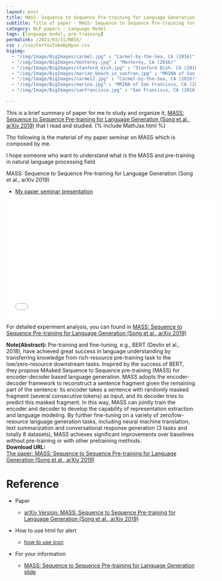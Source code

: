 ```yaml
---
layout: post
title: MASS- Sequence to Sequence Pre-training for Language Generation
subtitle: Title of paper - MASS- Sequence to Sequence Pre-training for Language Generation
category: NLP papers - Language Model
tags: [language model, pre-training]
permalink: /2021/03/31/MASS/
css : /css/ForYouTubeByHyun.css
bigimg: 
  - "/img/Image/BigImages/carmel.jpg" : "Carmel-by-the-Sea, CA (2016)"
  - "/img/Image/BigImages/monterey.jpg" : "Monterey, CA (2016)"
  - "/img/Image/BigImages/stanford_dish.jpg" : "Stanford Dish, CA (2016)"
  - "/img/Image/BigImages/marian_beach_in_sanfran.jpg" : "MRINA of San Francisco, CA (2016)"
  - "/img/Image/BigImages/carmel2.jpg" : "Carmel-by-the-Sea, CA (2016)"
  - "/img/Image/BigImages/marina.jpg" : "MRINA of San Francisco, CA (2016)"
  - "/img/Image/BigImages/sanfrancisco.jpg" : "San Francisco, CA (2016)"
  
---
```


This is a brief summary of paper for me to study and organize it, [MASS: Sequence to Sequence Pre-training for Language Generation (Song et al., arXiv 2019)](https://arxiv.org/abs/1905.02450) that I read and studied. 
{% include MathJax.html %}

Tho following is the material of my paper seminar on MASS which is composed by me.

I hope someone who want to understand what is the MASS and pre-training in natural language processing field

<div id="tutorial-section">

  <div id="tutorial-title">MASS: Sequence to Sequence Pre-training for Language Generation (Song et al., arXiv 2019)</div>

  <ul class="nav nav-pills">
    <li class="active"><a data-toggle="tab" href="#detailed_version">My paper seminar presentation</a></li>
  </ul>

  <div class="tab-content">
    <div id="detailed_version" class="tab-pane fade in active">
      <iframe width="560" height="315" src="//www.slideshare.net/slideshow/embed_code/key/crIXLYOaGjmQjj"  frameborder="0" allowfullscreen></iframe> 
    </div>
  </div>
</div>
 

For detailed experiment analysis, you can found in [MASS: Sequence to Sequence Pre-training for Language Generation (Song et al., arXiv 2019)](https://arxiv.org/abs/1905.02450)
 
  
<div class="alert alert-info" role="alert"><i class="fa fa-info-circle"></i> <b>Note(Abstract): </b>
Pre-training and fine-tuning, e.g., BERT (Devlin et al., 2018), have achieved great success in language understanding by transferring knowledge from rich-resource pre-training task to the low/zero-resource downstream tasks. Inspired by the success of BERT, they propose MAsked Sequence to Sequence pre-training (MASS) for encoder-decoder based language generation. MASS adopts the encoder-decoder framework to reconstruct a sentence fragment given the remaining part of the sentence: its encoder takes a sentence with randomly masked fragment (several consecutive tokens) as input, and its decoder tries to predict this masked fragment. In this way, MASS can jointly train the encoder and decoder to develop the capability of representation extraction and language modeling. By further fine-tuning on a variety of zero/low-resource language generation tasks, including neural machine translation, text summarization and conversational response generation (3 tasks and totally 8 datasets), MASS achieves significant improvements over baselines without pre-training or with other pretraining methods. 
</div>
    
<div class="alert alert-success" role="alert"><i class="fa fa-paperclip fa-lg"></i> <b>Download URL: </b><br>
  <a href="https://arxiv.org/abs/1905.02450">The paper: MASS: Sequence to Sequence Pre-training for Language Generation (Song et al., arXiv 2019)</a>
</div>

# Reference 

- Paper 
  - [arXiv Version: MASS: Sequence to Sequence Pre-training for Language Generation (Song et al., arXiv 2019)](https://arxiv.org/abs/1905.02450)
 
  
- How to use html for alert
  - [how to use icon](http://idratherbewriting.com/documentation-theme-jekyll/mydoc_icons.html)
    
- For your information 
   - [MASS: Sequence to Sequence Pre-training for Language Generation slide](https://icml.cc/media/Slides/icml/2019/104(13-11-00)-13-12-00-4889-mass_masked_se.pdf)
